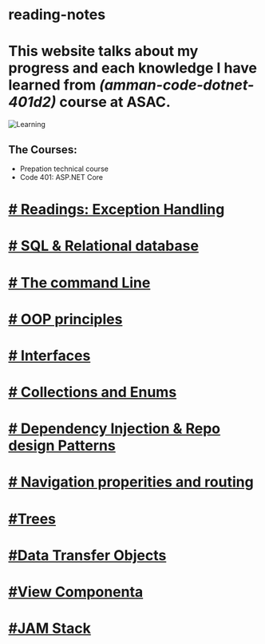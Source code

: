 # reading-notes
# This website talks about my progress and each knowledge I have learned from ***(amman-code-dotnet-401d2)*** course at ASAC.

![Learning](https://peelresearch.com/wp-content/uploads/2019/09/The-learning-brain.jpg)    

## The Courses:
+ Prepation technical course 
+ Code 401: ASP.NET Core     
# 



# [# Readings: Exception Handling](./Reading.md)

# [# SQL & Relational database](./SQLAndRelationalDatabases.md)

# [# The command Line](./TheCommandLine.md)

# [# OOP principles](./Object_Oriented_Principles.md)

# [# Interfaces](./Interfaces.md)

# [# Collections and Enums ](./Collections_Enums.md)

# [# Dependency Injection & Repo design Patterns](./Dependency-Injection-&-Repository-Design-Pattern.md)          

# [# Navigation properities and routing](./Navigation_properities_And_Routing.md)

# [#Trees](./Trees.md)

# [#Data Transfer Objects](./DTO.md)

# [#View Componenta](./ViewComponents.md)

# [#JAM Stack](./JAMStack.md)







